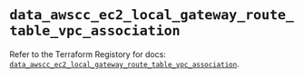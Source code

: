 # `data_awscc_ec2_local_gateway_route_table_vpc_association`

Refer to the Terraform Registory for docs: [`data_awscc_ec2_local_gateway_route_table_vpc_association`](https://registry.terraform.io/providers/hashicorp/awscc/0.70.0/docs/data-sources/ec2_local_gateway_route_table_vpc_association).
